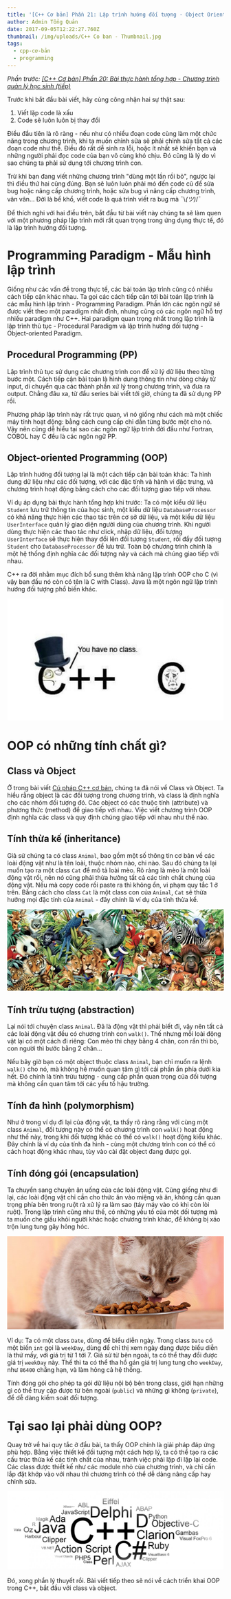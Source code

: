 ```yaml
---
title: '[C++ Cơ bản] Phần 21: Lập trình hướng đối tượng - Object Oriented Programming'
author: Admin Tổng Quản
date: 2017-09-05T12:22:27.760Z
thumbnail: /img/uploads/C++ Co ban - Thumbnail.jpg
tags:
  - cpp-cơ-bản
  - programming
---
```

*Phần trước: [\[C++ Cơ bản\] Phần 20: Bài thực hành tổng hợp - Chương trình quản lý học sinh \(tiếp\)](http://cowboycoder.tech/article/c-co-ban-phan-20-bai-thuc-hanh-tong-hop-chuong-trinh-quan-ly-hoc-sinh-tiep)*

Trước khi bắt đầu bài viết, hãy cùng công nhận hai sự thật sau:

1. Viết lặp code là xấu
2. Code sẽ luôn luôn bị thay đổi

Điều đầu tiên là rõ ràng - nếu như có nhiều đoạn code cùng làm một chức năng trong chương trình, khi ta muốn chỉnh sửa sẽ phải chỉnh sửa tất cả các đoạn code như thế. Điều đó rất dễ sinh ra lỗi, hoặc ít nhất sẽ khiến bạn và những người phải đọc code của bạn vô cùng khó chịu. Đó cũng là lý do vì sao chúng ta phải sử dụng tới chương trình con.

Trừ khi bạn đang viết những chương trình "dùng một lần rồi bỏ", ngược lại thì điều thứ hai cũng đúng. Bạn sẽ luôn luôn phải mó đến code cũ để sửa bug hoặc nâng cấp chương trình, hoặc sửa bug vì nâng cấp chương trình, vân vân… Đời là bể khổ, viết code là quá trình viết ra bug mà ¯\\_(ツ)_/¯

Để thích nghi với hai điều trên, bắt đầu từ bài viết này chúng ta sẽ làm quen với một phương pháp lập trình mới rất quan trọng trong ứng dụng thực tế, đó là lập trình hướng đối tượng.

# Programming Paradigm - Mẫu hình lập trình

Giống như các vấn đề trong thực tế, các bài toán lập trình cũng có nhiều cách tiếp cận khác nhau. Ta gọi các cách tiếp cận tới bài toán lập trình là các mẫu hình lập trình - Programming Paradigm. Phần lớn các ngôn ngữ sẽ được viết theo một paradigm nhất định, nhưng cũng có các ngôn ngữ hỗ trợ nhiều paradigm như C++. Hai paradigm quan trọng nhất trong lập trình là lập trình thủ tục - Procedural Paradigm và lập trình hướng đối tượng - Object-oriented Paradigm.

## Procedural Programming (PP)

Lập trình thủ tục sử dụng các chương trình con để xử lý dữ liệu theo từng bước một. Cách tiếp cận bài toán là hình dung thông tin như dòng chảy từ input, di chuyển qua các thành phần xử lý trong chương trình, và đưa ra output. Chẳng đâu xa, từ đầu series bài viết tới giờ, chúng ta đã sử dụng PP rồi.

Phương pháp lập trình này rất trực quan, vì nó giống như cách mà một chiếc máy tính hoạt động: bằng cách cung cấp chỉ dẫn từng bước một cho nó. Vậy nên cũng dễ hiểu tại sao các ngôn ngữ lập trình đời đầu như Fortran, COBOL hay C đều là các ngôn ngữ PP.

## Object-oriented Programming (OOP)

Lập trình hướng đối tượng lại là một cách tiếp cận bài toán khác: Ta hình dung dữ liệu như các đối tượng, với các đặc tính và hành vi đặc trưng, và chương trình hoạt động bằng cách cho các đối tượng giao tiếp với nhau.

Ví dụ áp dụng bài thực hành tổng hợp khi trước: Ta có một kiểu dữ liệu ```Student``` lưu trữ thông tin của học sinh, một kiểu dữ liệu ```DatabaseProcessor``` có khả năng thực hiện các thao tác trên cơ sở dữ liệu, và một kiểu dữ liệu ```UserInterface``` quản lý giao diện người dùng của chương trình. Khi người dùng thực hiện các thao tác như click, nhập dữ liệu, đối tượng ```UserInterface``` sẽ thực hiện thay đổi lên đối tượng ```Student```, rồi đẩy đối tượng ```Student``` cho ```DatabaseProcessor``` để lưu trữ. Toàn bộ chương trình chính là một hệ thống định nghĩa các đối tượng này và cách mà chúng giao tiếp với nhau.

C++ ra đời nhằm mục đích bổ sung thêm khả năng lập trình OOP cho C (vì vậy ban đầu nó còn có tên là C with Class). Java là một ngôn ngữ lập trình hướng đối tượng phổ biến khác.

![undefined](/img/uploads/cpp-cơ-bản-21-1.jpg)
 
# OOP có những tính chất gì?

## Class và Object

Ở trong bài viết [Cú pháp C++ cơ bản](http://cowboycoder.tech/article/c-co-ban-phan-4-cu-phap-c-co-ban), chúng ta đã nói về Class và Object. Ta hiểu rằng object là các đối tượng trong chương trình, và class là định nghĩa cho các nhóm đối tượng đó. Các object có các thuộc tính (attribute) và phương thức (method) để giao tiếp với nhau. Việc viết chương trình OOP định nghĩa các class và quy định chúng giao tiếp với nhau như thế nào.

## Tính thừa kế (inheritance)

Giả sử chúng ta có class ```Animal```, bao gồm một số thông tin cơ bản về các loài động vật như là tên loài, thuộc nhóm nào, chi nào. Sau đó chúng ta lại muốn tạo ra một class ```Cat``` để mô tả loài mèo. Rõ ràng là mèo là một loài động vật rồi, nên nó cũng phải thừa hưởng tất cả các tính chất chung của động vật. Nếu mà copy code rồi paste ra thì không ổn, vi phạm quy tắc 1 ở trên. Bằng cách cho class ```Cat``` là một class con của ```Animal```, ```Cat``` sẽ thừa hưởng mọi đặc tính của ```Animal``` - đây chính là ví dụ của tính thừa kế.

![undefined](/img/uploads/cpp-cơ-bản-21-2.jpg)
 
## Tính trừu tượng (abstraction)

Lại nói tới chuyện class ```Animal```. Đã là động vật thì phải biết đi, vậy nên tất cả các loài động vật đều có chương trình con ```walk()```. Thế nhưng mỗi loài động vật lại có một cách đi riêng: Con mèo thi chạy bằng 4 chân, con rắn thì bò, con người thì bước bằng 2 chân…

Nếu bây giờ bạn có một object thuộc class ```Animal```, bạn chỉ muốn ra lệnh ```walk()``` cho nó, mà không hề muốn quan tâm gì tới cái phần ẩn phía dưới kia hết. Đó chính là tính trừu tượng - cung cấp phần quan trọng của đối tượng mà không cần quan tâm tới các yếu tố hậu trường.

## Tính đa hình (polymorphism)

Như ở trong ví dụ đi lại của động vật, ta thấy rõ ràng rằng với cùng một class ```Animal```, đối tượng này có thể có chương trình con ```walk()``` hoạt động như thế này, trong khi đối tượng khác có thể có ```walk()``` hoạt động kiểu khác. Đây chính là ví dụ của tính đa hình - cùng một chương trình con có thể có cách hoạt động khác nhau, tùy vào cài đặt object đang được gọi.

## Tính đóng gói (encapsulation)

Ta chuyển sang chuyện ăn uống của các loài động vật. Cũng giống như đi lại, các loài động vật chỉ cần cho thức ăn vào miệng và ăn, không cần quan trọng phía bên trong ruột rà xử lý ra làm sao (táy máy vào có khi còn lòi ruột). Trong lập trình cũng như thế, có những yếu tố của một đối tượng mà ta muốn che giấu khỏi người khác hoặc chương trình khác, để không bị xáo trộn lung tung gây hỏng hóc.

![undefined](/img/uploads/cpp-cơ-bản-21-3.jpg)
 
Ví dụ: Ta có một class ```Date```, dùng để biểu diễn ngày. Trong class ```Date``` có một biến ```int``` gọi là ```weekDay```, dùng để chỉ thị xem ngày đang được biểu diễn là thứ mấy, với giá trị từ 1 tới 7. Giả sử từ bên ngoài, ta có thể thay đổi được giá trị ```weekDay``` này. Thế thì ta có thể tha hồ gán giá trị lung tung cho ```weekDay```, như ```86400``` chẳng hạn, và làm hỏng cả hệ thống.

Tính đóng gói cho phép ta gói dữ liệu nội bộ bên trong class, giới hạn những gì có thể truy cập được từ bên ngoài (```public```) và những gì không (```private```), để dễ dàng kiểm soát đối tượng.

# Tại sao lại phải dùng OOP?

Quay trở về hai quy tắc ở đầu bài, ta thấy OOP chính là giải pháp đáp ứng phù hợp. Bằng việc thiết kế đối tượng một cách hợp lý, ta có thể tạo ra các cấu trúc thừa kế các tính chất của nhau, tránh việc phải lặp đi lặp lại code. Các class được thiết kế như các module nhỏ của chương trình, và chỉ cần lắp đặt khớp vào với nhau thì chương trình có thể dễ dàng nâng cấp hay chỉnh sửa.

![undefined](/img/uploads/cpp-cơ-bản-21-4.jpg)
 
Đó, xong phần lý thuyết rồi. Bài viết tiếp theo sẽ nói về cách triển khai OOP trong C++, bắt đầu với class và object.





